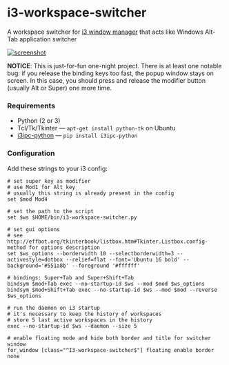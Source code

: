 i3-workspace-switcher
=====================

A workspace switcher for [i3 window manager][i3] that acts like Windows Alt-Tab application switcher

[![screenshot][screenshot-preview]][screenshot]

**NOTICE**: This is just-for-fun one-night project. There is at least one notable bug: if you release the binding keys too fast, the popup window stays on screen. In this case, you should press and release the modifier button (usually Alt or Super) one more time.



### Requirements

* Python (2 or 3)
* Tcl/Tk/Tkinter — `apt-get install python-tk` on Ubuntu
* [i3ipc-python][i3ipc-python] — `pip install i3ipc-python`



### Configuration

Add these strings to your i3 config:

```shell
# set super key as modifier
# use Mod1 for Alt key
# usually this string is already present in the config
set $mod Mod4

# set the path to the script
set $ws $HOME/bin/i3-workspace-switcher.py

# set gui options
# see http://effbot.org/tkinterbook/listbox.htm#Tkinter.Listbox.config-method for options description
set $ws_options --borderwidth 10 --selectborderwidth=3 --activestyle=dotbox --relief=flat --font='Ubuntu 16 bold' --background='#551a8b' --foreground '#ffffff'

# bindings: Super+Tab and Super+Shift+Tab
bindsym $mod+Tab exec --no-startup-id $ws --mod $mod $ws_options
bindsym $mod+Shift+Tab exec --no-startup-id $ws --mod $mod --reverse $ws_options

# run the daemon on i3 startup
# it's necessary to keep the history of workspaces
# store 5 last active workspaces in the history
exec --no-startup-id $ws --daemon --size 5

# enable floating mode and hide both border and title for switcher window
for_window [class="^I3-workspace-switcher$"] floating enable border none
```



[i3]: https://i3wm.org/
[screenshot-preview]: https://i.imgur.com/kIkZhQk.png
[screenshot]: https://i.imgur.com/NtiY6wS.png
[i3ipc-python]: https://github.com/acrisci/i3ipc-python
